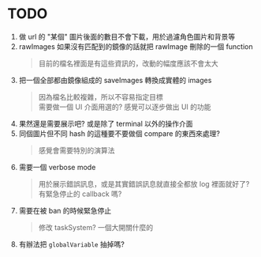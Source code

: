 # TODO

1. 做 url 的 "某個" 圖片後面的數目不會下載，用於過濾角色圖片和背景等
2. rawImages 如果沒有匹配到的鏡像的話就把 rawImage 刪除的一個 function
   > 目前的檔名裡面是有這些資訊的，改動的幅度應該不會太大
3. 把一個全部都由鏡像組成的 saveImages 轉換成實體的 images
   > 因為檔名比較複雜，所以不容易指定目標  
   > 需要做一個 UI 介面用選的? 感覺可以逐步做出 UI 的功能
4. 果然還是需要展示吧? 或是除了 terminal 以外的操作介面
5. 同個圖片但不同 hash 的這種要不要做個 compare 的東西來處理?
   > 感覺會需要特別的演算法
6. 需要一個 verbose mode
   > 用於展示錯誤訊息，或是其實錯誤訊息就直接全都放 log 裡面就好了?  
   > 有緊急停止的 callback 嗎?
7. 需要在被 ban 的時候緊急停止
   > 修改 taskSystem? 一個大開關什麼的
8. 有辦法把 `globalVariable` 抽掉嗎?
